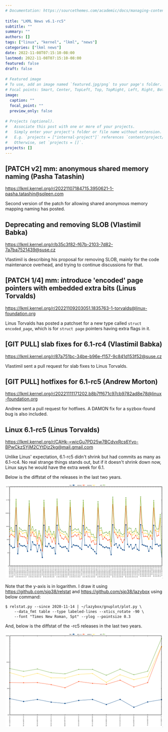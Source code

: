 ```yaml
---
# Documentation: https://sourcethemes.com/academic/docs/managing-content/

title: "LKML News v6.1-rc5"
subtitle: ""
summary: ""
authors: []
tags: ["linux", "kernel", "lkml", "news"]
categories: ["lkml news"]
date: 2022-11-08T07:15:10-08:00
lastmod: 2022-11-08T07:15:10-08:00
featured: false
draft: false

# Featured image
# To use, add an image named `featured.jpg/png` to your page's folder.
# Focal points: Smart, Center, TopLeft, Top, TopRight, Left, Right, BottomLeft, Bottom, BottomRight.
image:
  caption: ""
  focal_point: ""
  preview_only: false

# Projects (optional).
#   Associate this post with one or more of your projects.
#   Simply enter your project's folder or file name without extension.
#   E.g. `projects = ["internal-project"]` references `content/project/deep-learning/index.md`.
#   Otherwise, set `projects = []`.
projects: []
---
```


[PATCH v2] mm: anonymous shared memory naming (Pasha Tatashin)
--------------------------------------------------------------

https://lkml.kernel.org/r/20221107184715.3950621-1-pasha.tatashin@soleen.com

Second version of the patch for allowing shared anonymous memory mapping naming
has posted.


Deprecating and removing SLOB (Vlastimil Babka)
-----------------------------------------------

https://lkml.kernel.org/r/b35c3f82-f67b-2103-7d82-7a7ba7521439@suse.cz

Vlastimil is describing his proposal for removing SLOB, mainly for the code
maintenance overhead, and trying to continue discussions for that.


[PATCH 1/4] mm: introduce 'encoded' page pointers with embedded extra bits (Linus Torvalds)
-------------------------------------------------------------------------------------------

https://lkml.kernel.org/r/20221109203051.1835763-1-torvalds@linux-foundation.org

Linus Torvalds has posted a patchset for a new type called `struct
encoded_page`, which is for `struct page` pointers having extra flags in it.


[GIT PULL] slab fixes for 6.1-rc4 (Vlastimil Babka)
---------------------------------------------------

https://lkml.kernel.org/r/87a751bc-34be-b96e-f157-9c841d153f52@suse.cz

Vlastimil sent a pull request for slab fixes to Linus Torvalds.


[GIT PULL] hotfixes for 6.1-rc5 (Andrew Morton)
-----------------------------------------------

https://lkml.kernel.org/r/20221111171202.b8b7ff671c97cb9782ad8e78@linux-foundation.org

Andrew sent a pull request for hotfixes.  A DAMON fix for a syzbox-found bug is
also included.


Linux 6.1-rc5 (Linus Torvalds)
------------------------------

https://lkml.kernel.org/r/CAHk-=wicGu7PD25w7BCdvxRcs6Yvo-BPwCkzSYjM2CYtDjz2kg@mail.gmail.com

Unlike Linus' expectation, 6.1-rc5 didn't shrink but had commits as many as
6.1-rc4.  No real strange things stands out, but if it doesn't shrink down now,
Linux says he would have the extra week for 6.1.

Below is the diffstat of the releases in the last two years.

![Kernel release stat](/img/kernel_release_stat/v5.10-rc5..v6.1-rc5.png)

Note that the y-axis is in logarithm.  I draw it using
https://github.com/sjp38/relstat and https://github.com/sjp38/lazybox using
below command:

    $ relstat.py --since 2020-11-14 | ~/lazybox/gnuplot/plot.py \
	    --data_fmt table --type labeled-lines --xtics_rotate -90 \
	    --font "Times New Roman, 5pt" --ylog --pointsize 0.3

And, below is the diffstat of the -rc5 releases in the last two years.

![rc5 release stat](/img/kernel_release_stat/v6.1-rc5-only.png)
